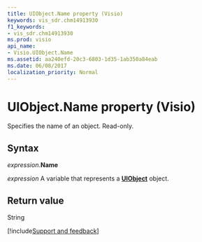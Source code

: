 ```yaml
---
title: UIObject.Name property (Visio)
keywords: vis_sdr.chm14913930
f1_keywords:
- vis_sdr.chm14913930
ms.prod: visio
api_name:
- Visio.UIObject.Name
ms.assetid: aa240efd-20c3-6803-1d35-1ab350a84eab
ms.date: 06/08/2017
localization_priority: Normal
---
```



# UIObject.Name property (Visio)

Specifies the name of an object. Read-only.


## Syntax

_expression_.**Name**

_expression_ A variable that represents a **[UIObject](Visio.UIObject.md)** object.


## Return value

String

[!include[Support and feedback](~/includes/feedback-boilerplate.md)]